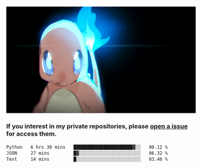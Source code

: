 [gif]: https://raw.githubusercontent.com/uysalserkan/uysalserkan/master/charmander-2.gif

![gif]

### If you interest in my private repositories, please [open a issue](https://github.com/uysalserkan/uysalserkan/issues) for access them.

<!--
<div align="center">
<p>Profile Visitor Counter</p>
<img src="https://profile-counter.glitch.me/uysalserkan/count.svg" alt="hit counter" align="center">
</div>
-->
<!--START_SECTION:waka-->
```text
Python   6 hrs 30 mins   ██████████████████████▓░░   90.12 % 
JSON     27 mins         █▓░░░░░░░░░░░░░░░░░░░░░░░   06.32 % 
Text     14 mins         █░░░░░░░░░░░░░░░░░░░░░░░░   03.46 % 
```
<!--END_SECTION:waka-->

